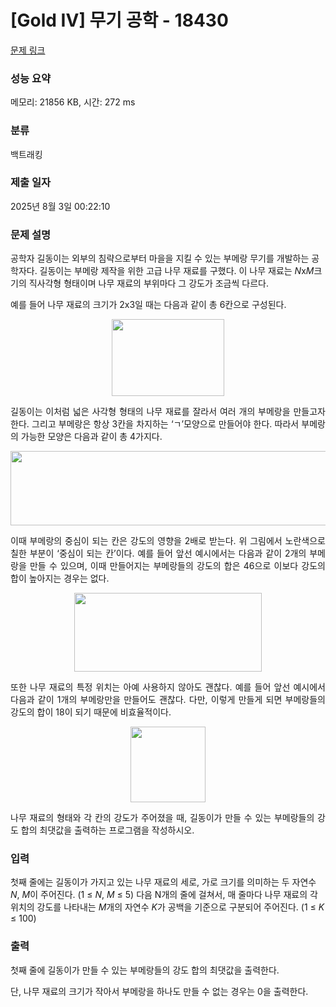 # [Gold IV] 무기 공학 - 18430 

[문제 링크](https://www.acmicpc.net/problem/18430) 

### 성능 요약

메모리: 21856 KB, 시간: 272 ms

### 분류

백트래킹

### 제출 일자

2025년 8월 3일 00:22:10

### 문제 설명

<p>공학자 길동이는 외부의 침략으로부터 마을을 지킬 수 있는 부메랑 무기를 개발하는 공학자다. 길동이는 부메랑 제작을 위한 고급 나무 재료를 구했다. 이 나무 재료는 <em>N</em>x<em>M</em>크기의 직사각형 형태이며 나무 재료의 부위마다 그 강도가 조금씩 다르다.</p>

<p>예를 들어 나무 재료의 크기가 2x3일 때는 다음과 같이 총 6칸으로 구성된다.</p>

<p style="text-align: center;"><img alt="" src="https://upload.acmicpc.net/3208f921-d909-4eb9-b835-168a536d9486/-/preview/" style="width: 180px; height: 123px;"></p>

<p style="text-align: justify;">길동이는 이처럼 넓은 사각형 형태의 나무 재료를 잘라서 여러 개의 부메랑을 만들고자 한다. 그리고 부메랑은 항상 3칸을 차지하는 ‘ㄱ’모양으로 만들어야 한다. 따라서 부메랑의 가능한 모양은 다음과 같이 총 4가지다.</p>

<p style="text-align: center;"><img alt="" src="https://upload.acmicpc.net/7de86638-70db-46fd-af85-c412840b167a/-/preview/" style="height: 119px; width: 600px;"></p>

<p style="text-align: justify;">이때 부메랑의 중심이 되는 칸은 강도의 영향을 2배로 받는다. 위 그림에서 노란색으로 칠한 부분이 ‘중심이 되는 칸’이다. 예를 들어 앞선 예시에서는 다음과 같이 2개의 부메랑을 만들 수 있으며, 이때 만들어지는 부메랑들의 강도의 합은 46으로 이보다 강도의 합이 높아지는 경우는 없다.</p>

<p style="text-align: center;"><img alt="" src="https://upload.acmicpc.net/4ac5c361-e4fb-478f-a942-db508cd7a1e5/-/preview/" style="height: 126px; width: 300px;"></p>

<p style="text-align: justify;">또한 나무 재료의 특정 위치는 아예 사용하지 않아도 괜찮다. 예를 들어 앞선 예시에서 다음과 같이 1개의 부메랑만을 만들어도 괜찮다. 다만, 이렇게 만들게 되면 부메랑들의 강도의 합이 18이 되기 때문에 비효율적이다.</p>

<p style="text-align: center;"><img alt="" src="https://upload.acmicpc.net/bc05a2e2-d06c-4905-80f4-809ec99a74ca/-/preview/" style="height: 121px; width: 120px;"></p>

<p style="text-align: justify;">나무 재료의 형태와 각 칸의 강도가 주어졌을 때, 길동이가 만들 수 있는 부메랑들의 강도 합의 최댓값을 출력하는 프로그램을 작성하시오. </p>

### 입력 

 <p>첫째 줄에는 길동이가 가지고 있는 나무 재료의 세로, 가로 크기를 의미하는 두 자연수 <em>N</em>, <em>M</em>이 주어진다. (1 ≤ <em>N</em>, <em>M </em>≤ 5) 다음 N개의 줄에 걸쳐서, 매 줄마다 나무 재료의 각 위치의 강도를 나타내는 <em>M</em>개의 자연수 <em>K</em>가 공백을 기준으로 구분되어 주어진다. (1 ≤ <em>K</em> ≤ 100)</p>

### 출력 

 <p>첫째 줄에 길동이가 만들 수 있는 부메랑들의 강도 합의 최댓값을 출력한다.</p>

<p>단, 나무 재료의 크기가 작아서 부메랑을 하나도 만들 수 없는 경우는 0을 출력한다.</p>

